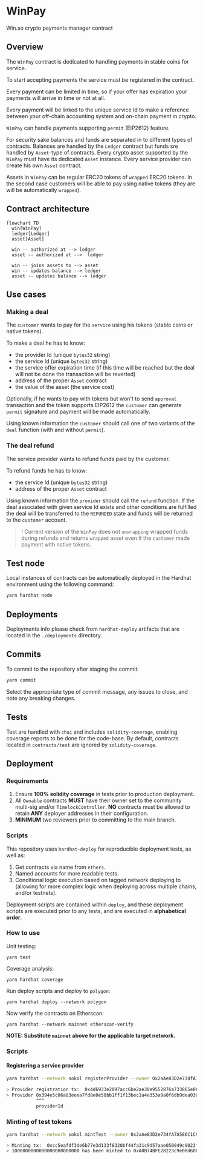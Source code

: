# WinPay

Win.so crypto payments manager contract

## Overview

The `WinPay` contract is dedicated to handling payments in stable coins for service.

To start accepting payments the service must be registered in the contract.

Every payment can be limited in time, so if your offer has expiration your payments will arrive in time or not at all.

Every payment will be linked to the unique service Id to make a reference between your off-chain accounting system and on-chain payment in crypto.

`WinPay` can handle payments supporting `permit` (EIP2612) feature.

For security sake balances and funds are separated in to different types of contracts. Balances are handled by the `Ledger` contract but funds sre handled by `Asset`-type of contracts. Every crypto asset supported by the `WinPay` must have its dedicated `Asset` instance. Every service provider can create his own `Asset` contract.

Assets in `WinPay` can be regular ERC20 tokens of `wrapped` ERC20 tokens. In the second case customers will be able to pay using native tokens (they are will be automatically `wrapped`).

## Contract architecture

```mermaid
flowchart TD
  win[WinPay]
  ledger[Ledger]
  asset[Asset]

  win -- authorized at --> ledger
  asset -- authorized at -->  ledger

  win -- joins assets to --> asset
  win -- updates balance --> ledger
  asset -- updates balance --> ledger
```

## Use cases

### Making a deal

The `customer` wants to pay for the `service` using his tokens (stable coins or native tokens).

To make a deal he has to know:

- the provider Id (unique `bytes32` string)
- the service Id (unique `bytes32` string)
- the service offer expiration time (if this time will be reached but the deal will not be done the transaction will be reverted)
- address of the proper `Asset` contract
- the value of the asset (the service cost)

Optionally, if he wants to pay with tokens but won't to send `approval` transaction and the token supports EIP2612 the `customer` can generate `permit` signature and payment will be made automatically.

Using known information the `customer` should call one of two variants of the `deal` function (with and without `permit`).

### The deal refund

The service provider wants to refund funds paid by the customer.

To refund funds he has to know:

- the service Id (unique `bytes32` string)
- address of the proper `Asset` contract

Using known information the `provider` should call the `refund` function. If the deal associated with given service Id exists and other conditions are fulfilled the deal will be transferred to the `REFUNDED` state and funds will be returned to the `customer` account.

> ! Current version of the `WinPay` does not `unwrapping` wrapped funds during refunds and returns `wrapped` asset even if the `customer` made payment with native tokens.

## Test node

Local instances of contracts can be automatically deployed in the Hardhat environment using the following command:

```bash
yarn hardhat node
```

## Deployments

Deployments info please check from `hardhat-deploy` artifacts that are located in the `./deployments` directory.

## Commits

To commit to the repository after staging the commit:

```bash
yarn commit
```

Select the appropriate type of commit message, any issues to close, and note any breaking
changes.

## Tests

Test are handled with `chai` and includes `solidity-coverage`, enabling coverage
reports to be done for the code-base. By default, contracts located in `contracts/test`
are ignored by `solidity-coverage`.

## Deployment

### Requirements

1. Ensure **100% solidity coverage** in tests prior to production deployment.
2. All `Ownable` contracts **MUST** have their owner set to the community multi-sig and/or
   `TimelockController`. **NO** contracts must be allowed to retain **ANY** deployer addresses
   in their configuration.
3. **MINIMUM** two reviewers prior to committing to the main branch.

### Scripts

This repository uses `hardhat-deploy` for reproducible deployment tests, as well as:

1. Get contracts via name from `ethers`.
2. Named accounts for more readable tests.
3. Conditional logic execution based on tagged network deploying to (allowing for more
   complex logic when deploying across multiple chains, and/or testnets).

Deployment scripts are contained within `deploy`, and these deployment scripts are executed
prior to any tests, and are executed in **alphabetical order**.

### How to use

Unit testing:

```
yarn test
```

Coverage analysis:

```
yarn hardhat coverage
```

Run deploy scripts and deploy to `polygon`:

```
yarn hardhat deploy --network polygon
```

Now verify the contracts on Etherscan:

```
yarn hardhat --network mainnet etherscan-verify
```

**NOTE: Substitute `mainnet` above for the applicable target network.**

### Scripts

#### Registering a service provider

```bash
yarn hardhat --network sokol registerProvider --owner 0x2aAe83D2e734fA7A586C1C981175DFAb551fb512 --address 0x6f2fBD652A99Db4b8143c8383Ae39b5459268685 --provider win_win_provider

> Provider registration tx:  0x4d6933e2097acc6be2ae38e9552876a733865e0602d19501371609aecda572ab
> Provider 0x394e5c06a83eeea7fd8e0e50bb1ff1f13bec1a4e353a9a0f6db9dea030bcbef3 has been registered successfully
           ^^^
           providerId
```

### Minting of test tokens

```bash
yarn hardhat --network sokol mintTest --owner 0x2aAe83D2e734fA7A586C1C981175DFAb551fb512 --address 0x0462C345320C7Ed3071cd1426e6B62472C5bA96d --to 0xA0B74BFE28223c9e08d6DBFa74B5bf4Da763f959 --amount 1000000000000000000000000

> Minting tx:  0xcc5eafdf3de6b77e3d133f8320bf44fa31c9d57aae050949c9023fd93048ab30
> 1000000000000000000000000 has been minted to 0xA0B74BFE28223c9e08d6DBFa74B5bf4Da763f959 successfully
```
